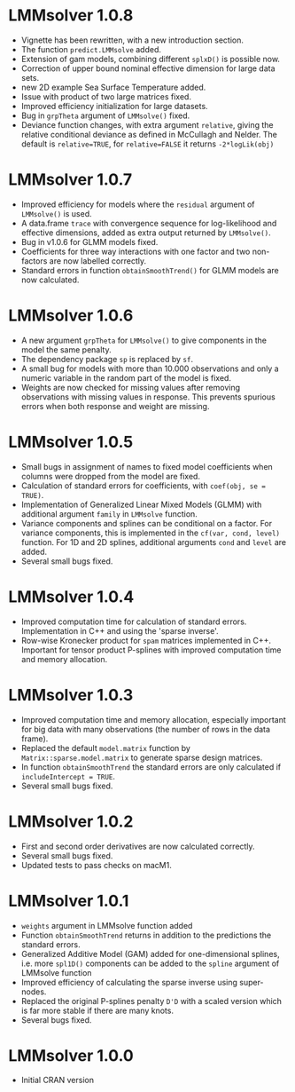 # LMMsolver 1.0.8

-   Vignette has been rewritten, with a new introduction section. 
-   The function `predict.LMMsolve` added.
-   Extension of gam models, combining different `splxD()` is possible now.   
-   Correction of upper bound nominal effective dimension for large data sets.
-   new 2D example Sea Surface Temperature added.
-   Issue with product of two large matrices fixed. 
-   Improved efficiency initialization for large datasets.
-   Bug in `grpTheta` argument of `LMMsolve()` fixed. 
-   Deviance function changes, with extra argument `relative`, giving the relative conditional deviance as defined in McCullagh and Nelder. The default is `relative=TRUE`, for `relative=FALSE` it returns `-2*logLik(obj)`

# LMMsolver 1.0.7

-   Improved efficiency for models where the `residual` argument of `LMMsolve()` is used.
-   A data.frame `trace` with convergence sequence for log-likelihood and effective dimensions, added as extra output returned by `LMMsolve()`.
-   Bug in v1.0.6 for GLMM models fixed.
-   Coefficients for three way interactions with one factor and two non-factors are now labelled correctly.
-   Standard errors in function `obtainSmoothTrend()` for GLMM models are now calculated.

# LMMsolver 1.0.6

-   A new argument `grpTheta` for `LMMsolve()` to give components in the model the same penalty. 
-   The dependency package `sp` is replaced by `sf`.
-   A small bug for models with more than 10.000 observations and only a numeric variable in the random part of the model is fixed.
-   Weights are now checked for missing values after removing observations with missing values in response. This prevents spurious errors when both response and weight are missing.

# LMMsolver 1.0.5

-   Small bugs in assignment of names to fixed model coefficients when columns were dropped from the model are fixed.  
-   Calculation of standard errors for coefficients, with `coef(obj, se = TRUE)`.
-   Implementation of Generalized Linear Mixed Models (GLMM) with additional argument `family` in `LMMsolve` function.
-   Variance components and splines can be conditional on a factor. For variance components, this is implemented in the `cf(var, cond, level)` function. For 1D and 2D splines, additional arguments `cond` and `level` are added. 
-   Several small bugs fixed. 

# LMMsolver 1.0.4

-   Improved computation time for calculation of standard errors. Implementation in C++ and using the 'sparse inverse'. 
-   Row-wise Kronecker product for `spam` matrices implemented in C++. Important for tensor product P-splines with improved computation time and memory allocation.  

# LMMsolver 1.0.3

-   Improved computation time and memory allocation, especially important for big data with many observations (the number of rows in the data frame).
-   Replaced the default `model.matrix` function by `Matrix::sparse.model.matrix` to generate sparse design matrices.
-   In function `obtainSmoothTrend` the standard errors are only calculated if `includeIntercept = TRUE`. 
-   Several small bugs fixed.

# LMMsolver 1.0.2

-   First and second order derivatives are now calculated correctly.
-   Several small bugs fixed.
-   Updated tests to pass checks on macM1.

# LMMsolver 1.0.1

-   `weights` argument in LMMsolve function added
-   Function `obtainSmoothTrend` returns in addition to the predictions the standard errors.
-   Generalized Additive Model (GAM) added for one-dimensional splines, i.e. more `spl1D()` components can be added to the `spline` argument of LMMsolve function
-   Improved efficiency of calculating the sparse inverse using super-nodes.
-   Replaced the original P-splines penalty `D'D` with a scaled version which is far more stable if there are many knots.    
-   Several bugs fixed.

# LMMsolver 1.0.0

-   Initial CRAN version
